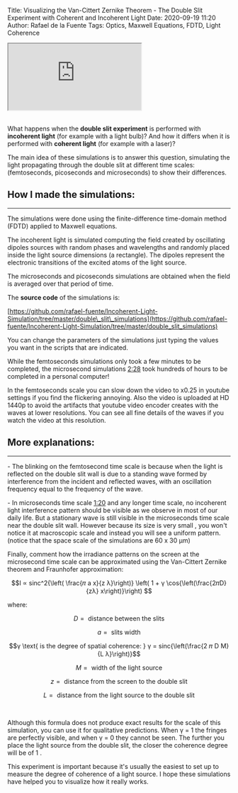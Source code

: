 Title: Visualizing the Van-Cittert Zernike Theorem - The Double Slit Experiment with Coherent and Incoherent Light
Date: 2020-09-19 11:20
Author: Rafael de la Fuente
Tags: Optics, Maxwell Equations, FDTD, Light Coherence

<!-- 16:9 aspect ratio -->
<div class="embed-responsive embed-responsive-16by9">
<iframe class="embed-responsive-item" src="https://www.youtube.com/embed/5cyzdsd6AOs" allowfullscreen></iframe>
</div>


<br /> 

What happens when the **double slit experiment** is performed with **incoherent light** (for example with a light bulb)? And how it differs when it is performed with **coherent light**  (for example with a laser)?

The main idea of these simulations is to answer this question, simulating the light propagating through the double slit at different time scales: (femtoseconds, picoseconds and microseconds) to show their differences.


## How I made the simulations:
---

The simulations were done using the finite-difference time-domain method (FDTD) applied to Maxwell equations.

The incoherent light is simulated computing the field created by oscillating dipoles sources with random phases and wavelengths and randomly placed inside the light source dimensions (a rectangle). The dipoles represent the electronic transitions of the excited atoms of the light source.

The microseconds and picoseconds simulations are obtained when the field is averaged over that period of time.

The **source code** of the simulations is:

[https://github.com/rafael-fuente/Incoherent-Light-Simulation/tree/master/double\_slit\_simulations](https://github.com/rafael-fuente/Incoherent-Light-Simulation/tree/master/double_slit_simulations)

You can change the parameters of the simulations just typing the values you want in the scripts that are indicated.

While the femtoseconds simulations only took a few minutes to be completed, the microsecond simulations [2:28](https://www.youtube.com/watch?v=5cyzdsd6AOs&t=148s) took hundreds of hours to be completed in a personal computer!

In the femtoseconds scale you can slow down the video to x0.25 in youtube settings if you find the flickering annoying. Also the video is uploaded at HD 1440p to avoid the artifacts that youtube video encoder creates with the waves at lower resolutions. You can see all fine details of the waves if you watch the video at this resolution.

## More explanations:
---

\- The blinking on the femtosecond time scale is because when the light is reflected on the double slit wall is due to a standing wave formed by interference from the incident and reflected waves, with an oscillation frequency equal to the frequency of the wave.

\- In microseconds time scale [1:20](https://www.youtube.com/watch?v=5cyzdsd6AOs&t=80s) and any longer time scale, no incoherent light interference pattern should be visible as we observe in most of our daily life. But a stationary wave is still visible in the microseconds time scale near the double slit wall. However because its size is very small , you won't notice it at macroscopic scale and instead you will see a uniform pattern. (notice that the space scale of the simulations are 60 x 30 μm)

Finally, comment how the irradiance patterns on the screen at the microsecond time scale can be approximated using the Van-Cittert Zernike theorem and Fraunhofer approximation:

$$I ∝ sinc^2{\left( \frac{𝜋 a x}{z λ}\right)} \left( 1 + γ  \cos{\left(\frac{2𝜋D}{zλ}  x\right)}\right) $$

where:

$$D = \text{ distance between the slits}$$

$$a = \text{ slits width}$$

$$γ \text{  is the degree  of spatial coherence:  }  γ = sinc{\left(\frac{2 𝜋 D M}{L λ}\right)}$$

$$M = \text{ width of the light source}$$

$$z = \text{ distance from the screen to the double slit}$$

$$L = \text{ distance from the light source to the double slit}$$

<br /> 

Although this formula does not produce exact results for the scale of this simulation, you can use it for qualitative predictions. When γ = 1 the fringes are perfectly visible, and when γ = 0 they cannot be seen. The further you place the light source from the double slit, the closer the coherence degree will be of 1 .

This experiment is important because it's usually the easiest to set up to measure the degree of coherence of a light source. I hope these simulations have helped you to visualize how it really works.